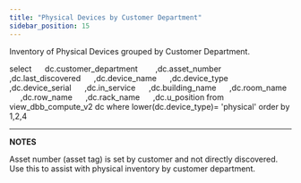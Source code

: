 ```yaml
---
title: "Physical Devices by Customer Department"
sidebar_position: 15
---
```


Inventory of Physical Devices grouped by Customer Department.

select
     dc.customer\_department  
     ,dc.asset\_number
     ,dc.last\_discovered
     ,dc.device\_name
     ,dc.device\_type
     ,dc.device\_serial
     ,dc.in\_service
     ,dc.building\_name
     ,dc.room\_name
     ,dc.row\_name
     ,dc.rack\_name
     ,dc.u\_position
from view\_dbb\_compute\_v2 dc
where lower(dc.device\_type)= 'physical'
order by 1,2,4

* * *

**NOTES**

Asset number (asset tag) is set by customer and not directly discovered. Use this to assist with physical inventory by customer department.
